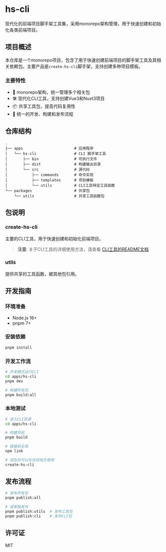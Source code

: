 # hs-cli

现代化的前端项目脚手架工具集，采用monorepo架构管理，用于快速创建和初始化各类前端项目。

## 项目概述

本仓库是一个monorepo项目，包含了用于快速创建前端项目的脚手架工具及其相关依赖包。主要产品是`create-hs-cli`脚手架，支持创建多种项目模板。

### 主要特性

- 🚀 monorepo架构，统一管理多个相关包
- 🛠️ 现代化CLI工具，支持创建Vue3和Nuxt3项目
- 📦 共享工具包，提高代码复用性
- 🔧 统一的开发、构建和发布流程

## 仓库结构

```
.
├── apps                       # 应用程序
│   └── hs-cli                 # CLI 脚手架工具
│       ├── bin                # 可执行文件
│       ├── dist               # 构建输出目录
│       └── src                # 源代码
│           ├── commands       # 命令实现
│           ├── templates      # 项目模板
│           └── utils          # CLI工具特定工具函数
└── packages                   # 共享包
    └── utils                  # 共享工具函数包
```

## 包说明

### create-hs-cli

主要的CLI工具，用于快速创建和初始化前端项目。

> **注意**: 关于CLI工具的详细使用方法，请查看 [CLI工具的README文档](./apps/hs-cli/README.md)

### utils

提供共享的工具函数，被其他包引用。

## 开发指南

### 环境准备

- Node.js 16+
- pnpm 7+

### 安装依赖

```bash
pnpm install
```

### 开发工作流

```bash
# 开发模式运行CLI
cd apps/hs-cli
pnpm dev

# 构建所有包
pnpm build:all
```

### 本地测试

```bash
# 进入CLI目录
cd apps/hs-cli

# 构建项目
pnpm build

# 链接到全局
npm link

# 现在你可以在任何地方使用
create-hs-cli
```

## 发布流程

```bash
# 发布所有包
pnpm publish:all

# 或单独发布
pnpm publish:utils  # 发布工具包
pnpm publish:cli    # 发布CLI包
```

## 许可证

MIT 